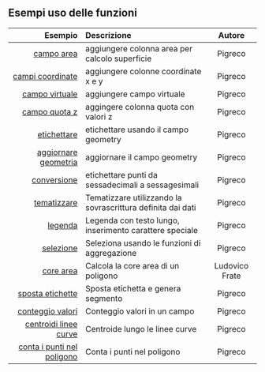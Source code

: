 ## Esempi uso delle funzioni

Esempio|Descrizione|Autore
------:|:----------|:------:
[campo area](./es/add_col_area.md)|aggiungere colonna area per calcolo superficie|Pigreco
[campi coordinate](./es/add_coord_xy.md)|aggiungere colonne coordinate x e y|Pigreco
[campo virtuale](./es/add_campo_virtuale.md)|aggiungere campo virtuale|Pigreco
[campo quota z](./es/add_col_z.md)|aggingere colonna quota con valori z|Pigreco
[etichettare](./es/etichette.md)|etichettare usando il campo geometry|Pigreco
[aggiornare geometria](./es/agg_geom.md)|aggiornare il campo geometry|Pigreco
[conversione](./es/conversione.md)|etichettare punti da sessadecimali a sessagesimali|Pigreco
[tematizzare](./es/tematizzare.md)|Tematizzare utilizzando la sovrascrittura definita dai dati|Pigreco
[legenda](./es/espressione_regolare.md)|Legenda con testo lungo, inserimento carattere speciale|Pigreco
[selezione](./es/select_with_aggregate.md)|Seleziona usando le funzioni di aggregazione|Pigreco
[core area](./es/core_area.md)|Calcola la core area di un poligono | Ludovico Frate
[sposta etichette](./es/sposta_etichetta_linea.md)|Sposta etichetta e genera segmento|Pigreco
[conteggio valori](./es/conteggio.md)|Conteggio valori in un campo|Pigreco
[centroidi linee curve](./es/centroid_linee.md)|Centroide lungo le linee curve|Pigreco
[conta i punti nel poligono](./es/./es/centroid_linee.md.md)|Conta i punti nel poligono|Pigreco
